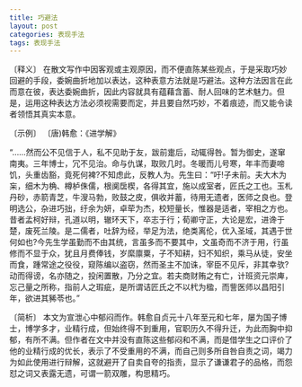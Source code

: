 ```yaml
---
title: 巧避法
layout: post
categories: 表现手法
tags: 表现手法
---
```


〔释义〕 在散文写作中因客观或主观原因，而不便直陈某些观点，于是采取巧妙回避的手段，委婉曲折地加以表达，这种表意方法就是巧避法。这种方法因言在此而意在彼，表达委婉曲折，因此内容就具有蕴藉含蓄、耐人回味的艺术魅力。但是，运用这种表达方法必须视需要而定，并且要自然巧妙，不着痕迹，而又能令读者领悟其真实本意。

〔示例〕 〔唐)韩愈：《进学解》

“……然而公不见信于人，私不见助于友，跋前疐后，动辄得咎。暂为御史，遂窜南夷。三年博士，冗不见治。命与仇谋，取败几时。冬暖而儿号寒，年丰而妻啼饥，头重齿豁，竟死何裨?不知虑此，反教人为。先生曰：“吁!子未前。夫大木为杗，细木为桷、樽栌侏儒，根阒扂楔，各得其宜，施以成室者，匠氏之工也。玉札丹砂，赤箭青芝，牛溲马勃，败鼓之皮，俱收并蓄，待用无遗者，医师之良也。登明选公，杂进巧拙，纡余为妍，卓荦为杰，校短量长，惟器是适者，宰相之方也。昔者孟柯好辩，孔道以明，辙环天下，卒志于行；荀卿守正，大论是宏，进谗于楚，废死兰陵。是二儒者，吐辞为经，举足为法，绝类离伦，优入圣域，其遇于世何如也?今先生学虽勤而不由其统，言虽多而不要其中，文虽奇而不济于用，行虽修而不显于众，犹且月费俸钱，岁縻廪粟，子不知耕，妇不知织，乘马从徒，安坐而食，踵常途之役役，窥陈编以盗窃，然而圣主不加诛，宰臣不见斥，非其幸欤?动而得谤，名亦随之，投闲置散，乃分之宜。若夫商财贿之有亡，计班资元崇庳，忘己量之所称，指前人之瑕疵，是所谓诘匠氏之不以杙为楹，而訾医师以昌阳引年，欲进其豨苓也。”

〔简析〕 本文为宣泄心中郁闷而作。韩愈自贞元十八年至元和七年，屡为国子博士，博学多才，业精行成，但始终得不到重用，官职历久不得升迁，为此而胸中抑郁，有所不满。但作者在文中并没有直陈这些郁闷和不满，而是借学生之口评价了他的业精行成的优长，表示了不受重用的不满，而自己则多所自咎自责之词，竭力为如此使用进行辩解，这就避开了自卖自夸的指责，显示了谦谦君子的品格，而怨怼之词又表露无遗，可谓一箭双雕，构思精巧。 